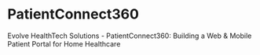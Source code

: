 # PatientConnect360
Evolve HealthTech Solutions - PatientConnect360: Building a Web &amp; Mobile Patient Portal for Home Healthcare
